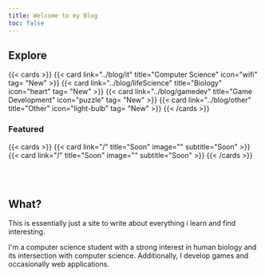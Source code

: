 ```yaml
---
title: Welcome to my Blog
toc: false
---
```


## Explore

{{< cards >}}
{{< card link="../blog/it" title="Computer Science" icon="wifi" tag= "New" >}}
{{< card link="../blog/lifeScience" title="Biology" icon="heart" tag= "New" >}}
{{< card link="../blog/gamedev" title="Game Development" icon="puzzle" tag= "New" >}}
{{< card link="../blog/other" title="Other" icon="light-bulb" tag= "New" >}}
{{< /cards >}}  

### Featured

{{< cards >}}
{{< card link="/" title="Soon" image="" subtitle="Soon" >}}
{{< card link="/" title="Soon" image="" subtitle="Soon" >}}
{{< /cards >}}

<br>
<br>


## What?

This is essentially just a site to write about everything i learn and find interesting.

I'm a computer science student with a strong interest in human biology and its intersection with computer science. Additionally, I develop games and occasionally web applications.